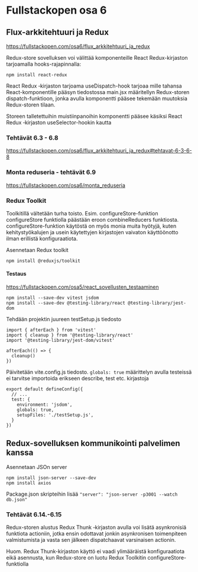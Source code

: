 # Fullstackopen osa 6

## Flux-arkkitehtuuri ja Redux
https://fullstackopen.com/osa6/flux_arkkitehtuuri_ja_redux


Redux-store sovelluksen voi välittää komponenteille React Redux-kirjaston tarjoamalla hooks-rajapinnalla:
```
npm install react-redux
```

React Redux ‑kirjaston tarjoama useDispatch-hook tarjoaa mille tahansa React-komponentille pääsyn tiedostossa main.jsx määritellyn Redux-storen dispatch-funktioon, jonka avulla komponentti pääsee tekemään muutoksia Redux-storen tilaan.

Storeen talletettuihin muistiinpanoihin komponentti pääsee käsiksi React Redux ‑kirjaston useSelector-hookin kautta

### Tehtävät 6.3 - 6.8
https://fullstackopen.com/osa6/flux_arkkitehtuuri_ja_redux#tehtavat-6-3-6-8


### Monta reduseria - tehtävät 6.9

https://fullstackopen.com/osa6/monta_reduseria


### Redux Toolkit
Toolkitillä vältetään turha toisto. Esim. configureStore-funktion configureStore funktiolla päästään eroon combineReducers funktiosta. configureStore-funktion käytöstä on myös monia muita hyötyjä, kuten kehitystyökalujen ja usein käytettyjen kirjastojen vaivaton käyttöönotto ilman erillistä konfiguraatiota. 

Asennetaan Redux toolkit
```
npm install @reduxjs/toolkit
```

#### Testaus

https://fullstackopen.com/osa5/react_sovellusten_testaaminen

```
npm install --save-dev vitest jsdom
npm install --save-dev @testing-library/react @testing-library/jest-dom
```

Tehdään projektin juureen testSetup.js tiedosto
```
import { afterEach } from 'vitest'
import { cleanup } from '@testing-library/react'
import '@testing-library/jest-dom/vitest'

afterEach(() => {
  cleanup()
})
```

Päivitetään vite.config.js tiedosto. `globals: true` määrittelyn avulla testeissä ei 
tarvitse importoida erikseen describe, test etc. kirjastoja

```
export default defineConfig({
  // ...
  test: {
    environment: 'jsdom',
    globals: true,
    setupFiles: './testSetup.js', 
  }
})
```

## Redux-sovelluksen kommunikointi palvelimen kanssa

Asennetaan JSOn server
```
npm install json-server --save-dev
npm install axios
```

Package.json skripteihin lisää `"server": "json-server -p3001 --watch db.json"` 

### Tehtävät 6.14.-6.15

Redux-storen alustus Redux Thunk ‑kirjaston avulla voi lisätä asynkronisiä funktiota actioniin, jotka ensin odottavat jonkin asynkronisen toimenpiteen valmistumista ja vasta sen jälkeen dispatchaavat varsinaisen actionin.

 Huom. Redux Thunk-kirjaston käyttö ei vaadi ylimääräistä konfiguraatiota eikä asennusta, kun Redux-store on luotu Redux Toolkitin configureStore-funktiolla
